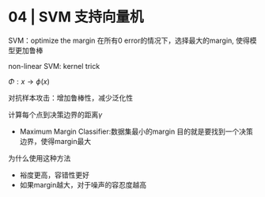 # 04 | SVM 支持向量机


SVM：optimize the margin
在所有0 error的情况下，选择最大的margin, 使得模型更加鲁棒

non-linear SVM: kernel trick

$\Phi: x \rightarrow \phi(x)$


对抗样本攻击：增加鲁棒性，减少泛化性


计算每个点到决策边界的距离$\gamma$

- Maximum Margin Classifier:数据集最小的margin
目的就是要找到一个决策边界，使得margin最大

为什么使用这种方法
- 裕度更高，容错性更好
- 如果margin越大，对于噪声的容忍度越高